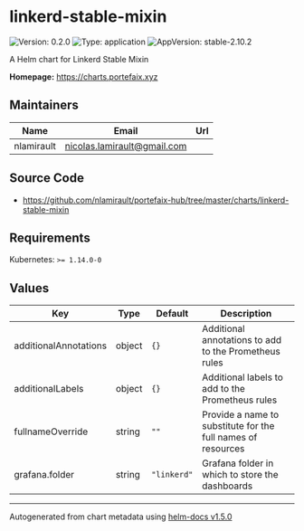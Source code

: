 # linkerd-stable-mixin

![Version: 0.2.0](https://img.shields.io/badge/Version-0.2.0-informational?style=flat-square) ![Type: application](https://img.shields.io/badge/Type-application-informational?style=flat-square) ![AppVersion: stable-2.10.2](https://img.shields.io/badge/AppVersion-stable--2.10.2-informational?style=flat-square)

A Helm chart for Linkerd Stable Mixin

**Homepage:** <https://charts.portefaix.xyz>

## Maintainers

| Name | Email | Url |
| ---- | ------ | --- |
| nlamirault | nicolas.lamirault@gmail.com |  |

## Source Code

* <https://github.com/nlamirault/portefaix-hub/tree/master/charts/linkerd-stable-mixin>

## Requirements

Kubernetes: `>= 1.14.0-0`

## Values

| Key | Type | Default | Description |
|-----|------|---------|-------------|
| additionalAnnotations | object | `{}` | Additional annotations to add to the Prometheus rules |
| additionalLabels | object | `{}` | Additional labels to add to the Prometheus rules |
| fullnameOverride | string | `""` | Provide a name to substitute for the full names of resources |
| grafana.folder | string | `"linkerd"` | Grafana folder in which to store the dashboards |

----------------------------------------------
Autogenerated from chart metadata using [helm-docs v1.5.0](https://github.com/norwoodj/helm-docs/releases/v1.5.0)
